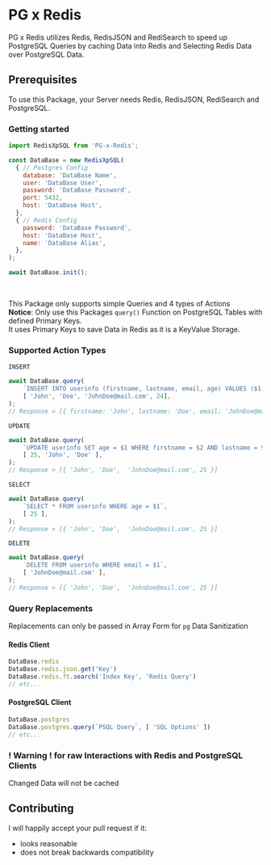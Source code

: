 # PG x Redis

PG x Redis utilizes Redis, RedisJSON and RediSearch to speed up PostgreSQL Queries by caching Data into Redis and Selecting Redis Data over PostgreSQL Data.

## Prerequisites

To use this Package, your Server needs Redis, RedisJSON, RediSearch and PostgreSQL.

### Getting started

```js
import RedisXpSQL from 'PG-x-Redis';

const DataBase = new RedisXpSQL(
  { // Postgres Config
    database: 'DataBase Name',
    user: 'DataBase User',
    password: 'DataBase Password',
    port: 5432,
    host: 'DataBase Host',
  },
  { // Redis Config
    password: 'DataBase Password',
    host: 'DataBase Host',
    name: 'DataBase Alias',
  },
);

await DataBase.init();
```
<br>

This Package only supports simple Queries and 4 types of Actions<br>
**Notice**: Only use this Packages `query()` Function on PostgreSQL Tables with defined Primary Keys.
<br> It uses Primary Keys to save Data in Redis as it is a KeyValue Storage.

### Supported Action Types

`INSERT`
```js
await DataBase.query(
    `INSERT INTO userinfo (firstname, lastname, email, age) VALUES ($1, $2, $3, $4);`,
    [ 'John', 'Doe', 'JohnDoe@mail.com', 24],
);
// Response > [{ firstname: 'John', lastname: 'Doe', email: 'JohnDoe@mail.com', age: 24 }]
```

`UPDATE` 
```js
await DataBase.query(
    `UPDATE userinfo SET age = $1 WHERE firstname = $2 AND lastname = $3;`,
    [ 25, 'John', 'Doe' ],
);
// Response > [{ 'John', 'Doe',  'JohnDoe@mail.com', 25 }]
```

`SELECT` 
```js
await DataBase.query(
    `SELECT * FROM userinfo WHERE age = $1`,
    [ 25 ],
);
// Response > [{ 'John', 'Doe',  'JohnDoe@mail.com', 25 }]
```

`DELETE`
```js
await DataBase.query(
    `DELETE FROM userinfo WHERE email = $1`,
    [ 'JohnDoe@mail.com' ],
);
// Response > [{ 'John', 'Doe',  'JohnDoe@mail.com', 25 }]
```

### Query Replacements
Replacements can only be passed in Array Form for `pg` Data Sanitization

#### Redis Client
```js
DataBase.redis
DataBase.redis.json.get('Key')
DataBase.redis.ft.search('Index Key', 'Redis Query')
// etc...
```
#### PostgreSQL Client
```js
DataBase.postgres
DataBase.postgres.query(`PSQL Query`, [ 'SQL Options' ])
// etc...
```

### ! Warning ! for raw Interactions with Redis and PostgreSQL Clients
Changed Data will not be cached

## Contributing
I will happily accept your pull request if it:
- looks reasonable
- does not break backwards compatibility
